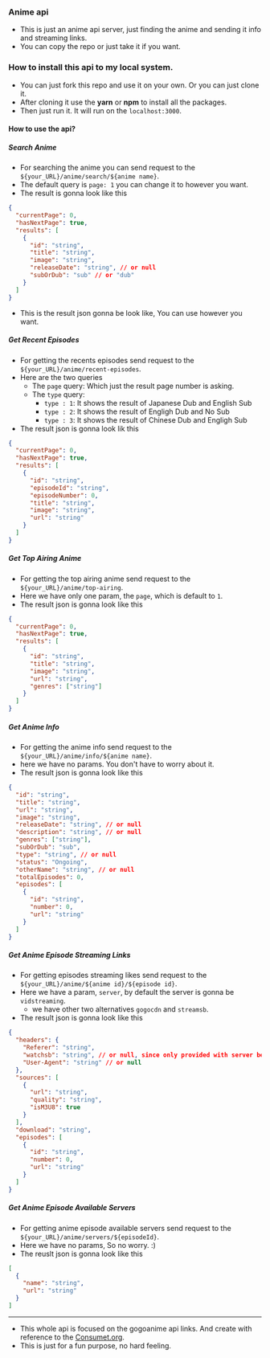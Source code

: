 ### Anime api

- This is just an anime api server, just finding the anime and sending it info and streaming links.
- You can copy the repo or just take it if you want.

### How to install this api to my local system.

- You can just fork this repo and use it on your own. Or you can just clone it.
- After cloning it use the **yarn** or **npm** to install all the packages.
- Then just run it. It will run on the `localhost:3000`.

#### How to use the api?

##### Search Anime

- For searching the anime you can send request to the `${your_URL}/anime/search/${anime name}`.
- The default query is `page: 1` you can change it to however you want.
- The result is gonna look like this

```json
{
  "currentPage": 0,
  "hasNextPage": true,
  "results": [
    {
      "id": "string",
      "title": "string",
      "image": "string",
      "releaseDate": "string", // or null
      "subOrDub": "sub" // or "dub"
    }
  ]
}
```

- This is the result json gonna be look like, You can use however you want.

##### Get Recent Episodes

- For getting the recents episodes send request to the `${your_URL}/anime/recent-episodes`.
- Here are the two queries
  - The `page` query: Which just the result page number is asking.
  - The `type` query:
    - `type : 1`: It shows the result of Japanese Dub and English Sub
    - `type : 2`: It shows the result of Engligh Dub and No Sub
    - `type : 3`: It shows the result of Chinese Dub and Engligh Sub
- The result json is gonna look lik this

```json
{
  "currentPage": 0,
  "hasNextPage": true,
  "results": [
    {
      "id": "string",
      "episodeId": "string",
      "episodeNumber": 0,
      "title": "string",
      "image": "string",
      "url": "string"
    }
  ]
}
```

##### Get Top Airing Anime

- For getting the top airing anime send request to the `${your_URL}/anime/top-airing`.
- Here we have only one param, the `page`, which is default to `1`.
- The result json is gonna look like this

```json
{
  "currentPage": 0,
  "hasNextPage": true,
  "results": [
    {
      "id": "string",
      "title": "string",
      "image": "string",
      "url": "string",
      "genres": ["string"]
    }
  ]
}
```

##### Get Anime Info

- For getting the anime info send request to the `${your_URL}/anime/info/${anime name}`.
- here we have no params. You don't have to worry about it.
- The result json is gonna look like this

```json
{
  "id": "string",
  "title": "string",
  "url": "string",
  "image": "string",
  "releaseDate": "string", // or null
  "description": "string", // or null
  "genres": ["string"],
  "subOrDub": "sub",
  "type": "string", // or null
  "status": "Ongoing",
  "otherName": "string", // or null
  "totalEpisodes": 0,
  "episodes": [
    {
      "id": "string",
      "number": 0,
      "url": "string"
    }
  ]
}
```

##### Get Anime Episode Streaming Links

- For getting episodes streaming likes send request to the `${your_URL}/anime/${anime id}/${episode id}`.
- Here we have a param, `server`, by default the server is gonna be `vidstreaming`.
  - we have other two alternatives `gogocdn` and `streamsb`.
- The result json is gonna look like this

```json
{
  "headers": {
    "Referer": "string",
    "watchsb": "string", // or null, since only provided with server being equal to "streamsb".
    "User-Agent": "string" // or null
  },
  "sources": [
    {
      "url": "string",
      "quality": "string",
      "isM3U8": true
    }
  ],
  "download": "string",
  "episodes": [
    {
      "id": "string",
      "number": 0,
      "url": "string"
    }
  ]
}
```

##### Get Anime Episode Available Servers

- For getting anime episode available servers send request to the `${your_URL}/anime/servers/${episodeId}`.
- Here we have no params, So no worry. :)
- The reuslt json is gonna look like this

```json
[
  {
    "name": "string",
    "url": "string"
  }
]
```

---

- This whole api is focused on the gogoanime api links. And create with reference to the [Consumet.org](https://docs.consumet.org).
- This is just for a fun purpose, no hard feeling.
